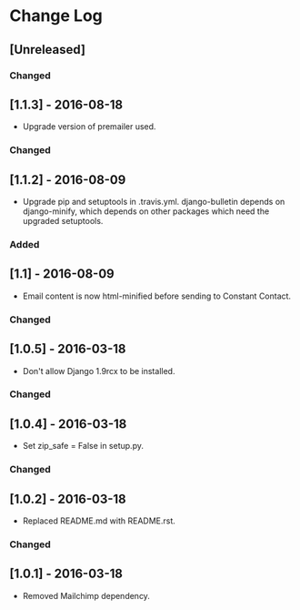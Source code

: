# Change Log

## [Unreleased]

### Changed
## [1.1.3] - 2016-08-18
- Upgrade version of premailer used.

### Changed
## [1.1.2] - 2016-08-09
- Upgrade pip and setuptools in .travis.yml. django-bulletin
  depends on django-minify, which depends on other
  packages which need the upgraded setuptools.

### Added
## [1.1] - 2016-08-09
- Email content is now html-minified before sending to Constant Contact.

### Changed
## [1.0.5] - 2016-03-18
- Don't allow Django 1.9rcx to be installed.

### Changed
## [1.0.4] - 2016-03-18
- Set zip_safe = False in setup.py.

### Changed
## [1.0.2] - 2016-03-18
- Replaced README.md with README.rst.

### Changed
## [1.0.1] - 2016-03-18
- Removed Mailchimp dependency.
